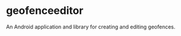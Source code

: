 geofenceeditor
==============

An Android application and library for creating and editing geofences.

